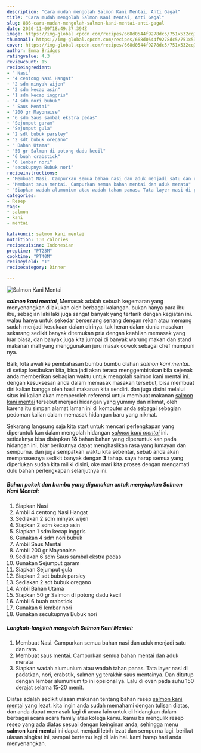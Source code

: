 ```yaml
---
description: "Cara mudah mengolah Salmon Kani Mentai, Anti Gagal"
title: "Cara mudah mengolah Salmon Kani Mentai, Anti Gagal"
slug: 886-cara-mudah-mengolah-salmon-kani-mentai-anti-gagal
date: 2020-11-09T18:49:37.394Z
image: https://img-global.cpcdn.com/recipes/668d0544f9278dc5/751x532cq70/salmon-kani-mentai-foto-resep-utama.jpg
thumbnail: https://img-global.cpcdn.com/recipes/668d0544f9278dc5/751x532cq70/salmon-kani-mentai-foto-resep-utama.jpg
cover: https://img-global.cpcdn.com/recipes/668d0544f9278dc5/751x532cq70/salmon-kani-mentai-foto-resep-utama.jpg
author: Emma Bridges
ratingvalue: 4.3
reviewcount: 15
recipeingredient:
- " Nasi"
- "4 centong Nasi Hangat"
- "2 sdm minyak wijen"
- "2 sdm kecap asin"
- "1 sdm kecap inggris"
- "4 sdm nori bubuk"
- " Saus Mentai"
- "200 gr Mayonaise"
- "6 sdm Saus sambal ekstra pedas"
- "Sejumput garam"
- "Sejumput gula"
- "2 sdt bubuk parsley"
- "2 sdt bubuk oregano"
- " Bahan Utama"
- "50 gr Salmon di potong dadu kecil"
- "6 buah crabstick"
- "6 lembar nori"
- "secukupnya Bubuk nori"
recipeinstructions:
- "Membuat Nasi. Campurkan semua bahan nasi dan aduk menjadi satu dan rata."
- "Membuat saus mentai. Campurkan semua bahan mentai dan aduk merata"
- "Siapkan wadah alumunium atau wadah tahan panas. Tata layer nasi di padatkan, nori, crabstik, salmon yg terakhir saus mentainya. Dan ditutup dengan lembar alumunium tp ini opsional ya. Lalu di oven pada suhu 150 derajat selama 15-20 menit."
categories:
- Resep
tags:
- salmon
- kani
- mentai

katakunci: salmon kani mentai 
nutrition: 130 calories
recipecuisine: Indonesian
preptime: "PT23M"
cooktime: "PT40M"
recipeyield: "1"
recipecategory: Dinner

---
```



![Salmon Kani Mentai](https://img-global.cpcdn.com/recipes/668d0544f9278dc5/751x532cq70/salmon-kani-mentai-foto-resep-utama.jpg)

<b><i>salmon kani mentai</i></b>, Memasak adalah sebuah kegemaran yang menyenangkan dilakukan oleh berbagai kalangan. bukan hanya para ibu ibu, sebagian laki laki juga sangat banyak yang tertarik dengan kegiatan ini. walau hanya untuk sekedar bersenang senang dengan rekan atau memang sudah menjadi kesukaan dalam dirinya. tak heran dalam dunia masakan sekarang sedikit banyak ditemukan pria dengan keahlian memasak yang luar biasa, dan banyak juga kita jumpai di banyak warung makan dan stand makanan mall yang menggunakan juru masak cowok sebagai chef mumpuni nya.



Baik, kita awali ke pembahasan bumbu bumbu olahan <i>salmon kani mentai</i>. di setiap kesibukan kita, bisa jadi akan terasa menggembirakan bila sejenak anda memberikan sebagian waktu untuk mengolah salmon kani mentai ini. dengan kesuksesan anda dalam memasak masakan tersebut, bisa membuat diri kalian bangga oleh hasil makanan kita sendiri. dan juga disini melalui situs ini kalian akan memperoleh referensi untuk membuat makanan <u>salmon kani mentai</u> tersebut menjadi hidangan yang yummy dan nikmat, oleh karena itu simpan alamat laman ini di komputer anda sebagai sebagian pedoman kalian dalam memasak hidangan baru yang nikmat.


Sekarang langsung saja kita start untuk mencari perlengkapan yang diperuntuk kan dalam mengolah hidangan <u><i>salmon kani mentai</i></u> ini. setidaknya bisa disiapkan <b>18</b> bahan bahan yang diperuntuk kan pada hidangan ini. biar berikutnya dapat menghasilkan rasa yang lumayan dan sempurna. dan juga sempatkan waktu kita sebentar, sebab anda akan memprosesnya sedikit banyak dengan <b>3</b> tahap. saya harap semua yang diperlukan sudah kita miliki disini, oke mari kita proses dengan mengamati dulu bahan perlengkapan selanjutnya ini.

<!--inarticleads1-->

##### Bahan pokok dan bumbu yang digunakan untuk menyiapkan Salmon Kani Mentai:

1. Siapkan  Nasi
1. Ambil 4 centong Nasi Hangat
1. Sediakan 2 sdm minyak wijen
1. Siapkan 2 sdm kecap asin
1. Siapkan 1 sdm kecap inggris
1. Gunakan 4 sdm nori bubuk
1. Ambil  Saus Mentai
1. Ambil 200 gr Mayonaise
1. Sediakan 6 sdm Saus sambal ekstra pedas
1. Gunakan Sejumput garam
1. Siapkan Sejumput gula
1. Siapkan 2 sdt bubuk parsley
1. Sediakan 2 sdt bubuk oregano
1. Ambil  Bahan Utama
1. Siapkan 50 gr Salmon di potong dadu kecil
1. Ambil 6 buah crabstick
1. Gunakan 6 lembar nori
1. Gunakan secukupnya Bubuk nori




<!--inarticleads2-->

##### Langkah-langkah mengolah Salmon Kani Mentai:

1. Membuat Nasi. Campurkan semua bahan nasi dan aduk menjadi satu dan rata.
1. Membuat saus mentai. Campurkan semua bahan mentai dan aduk merata
1. Siapkan wadah alumunium atau wadah tahan panas. Tata layer nasi di padatkan, nori, crabstik, salmon yg terakhir saus mentainya. Dan ditutup dengan lembar alumunium tp ini opsional ya. Lalu di oven pada suhu 150 derajat selama 15-20 menit.




Diatas adalah sedikit ulasan makanan tentang bahan resep <u>salmon kani mentai</u> yang lezat. kita ingin anda sudah memahami dengan tulisan diatas, dan anda dapat memasak lagi di acara lain untuk di hidangkan dalam berbagai acara acara family atau kolega kamu. kamu bs mengulik resep resep yang ada diatas sesuai dengan keinginan anda, sehingga menu <b>salmon kani mentai</b> ini dapat menjadi lebih lezat dan sempurna lagi. berikut ulasan singkat ini, sampai bertemu lagi di lain hal. kami harap hari anda menyenangkan.
